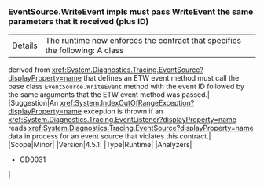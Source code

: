 ### EventSource.WriteEvent impls must pass WriteEvent the same parameters that it received (plus ID)

|   |   |
|---|---|
|Details|The runtime now enforces the contract that specifies the following: A class
derived from <xref:System.Diagnostics.Tracing.EventSource?displayProperty=name>
that defines an ETW event method must call the base class <code>EventSource.WriteEvent</code>
method with the event ID followed by the same arguments that the ETW event
method was passed.|
|Suggestion|An <xref:System.IndexOutOfRangeException?displayProperty=name> exception is
thrown if an <xref:System.Diagnostics.Tracing.EventListener?displayProperty=name>
reads <xref:System.Diagnostics.Tracing.EventSource?displayProperty=name> data in
process for an event source that violates this contract.|
|Scope|Minor|
|Version|4.5.1|
|Type|Runtime|
|Analyzers|<ul><li>CD0031</li></ul>|
